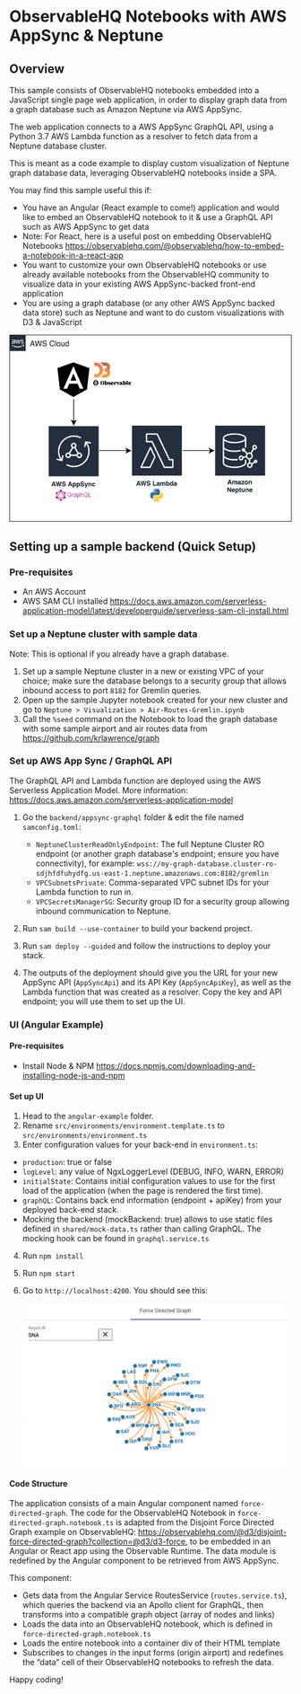 # ObservableHQ Notebooks with AWS AppSync & Neptune 

## Overview

This sample consists of ObservableHQ notebooks embedded into a JavaScript single page web application, in order to display graph data from a graph database such as Amazon Neptune via AWS AppSync.

The web application connects to a AWS AppSync GraphQL API, using a Python 3.7 AWS Lambda function as a resolver to fetch data from a Neptune database cluster.

This is meant as a code example to display custom visualization of Neptune graph database data, leveraging ObservableHQ notebooks inside a SPA. 

You may find this sample useful this if: 
- You have an Angular (React example to come!) application and would like to embed an ObservableHQ notebook to it & use a GraphQL API such as AWS AppSync to get data
 - Note: For React, here is a useful post on embedding ObservableHQ Notebooks https://observablehq.com/@observablehq/how-to-embed-a-notebook-in-a-react-app 
- You want to customize your own ObservableHQ notebooks or use already available notebooks from the ObservableHQ community to visualize data in your existing AWS AppSync-backed front-end application
- You are using a graph database (or any other AWS AppSync backed data store) such as Neptune and want to do custom visualizations with D3 & JavaScript 

![Architecture](docs/ohq-appsync.jpg)

## Setting up a sample backend (Quick Setup)

### Pre-requisites
 
* An AWS Account
* AWS SAM CLI installed https://docs.aws.amazon.com/serverless-application-model/latest/developerguide/serverless-sam-cli-install.html

### Set up a Neptune cluster with sample data

Note: This is optional if you already have a graph database.

1. Set up a sample Neptune cluster in a new or existing VPC of your choice; make sure the database belongs to a security group that allows inbound access to port `8182` for Gremlin queries.
3. Open up the sample Jupyter notebook created for your new cluster and go to `Neptune > Visualization > Air-Routes-Gremlin.ipynb`
4. Call the `%seed` command on the Notebook to load the graph database with some sample airport and air routes data from https://github.com/krlawrence/graph

### Set up AWS App Sync / GraphQL API

The GraphQL API and Lambda function are deployed using the AWS Serverless Application Model. 
More information: https://docs.aws.amazon.com/serverless-application-model

1. Go the `backend/appsync-graphql` folder & edit the file named `samconfig.toml`:
    * `NeptuneClusterReadOnlyEndpoint`: The full Neptune Cluster RO endpoint (or another graph database's endpoint; ensure you have connectivity),
     for example: `wss://my-graph-database.cluster-ro-sdjhfdfuhydfg.us-east-1.neptune.amazonaws.com:8182/gremlin`
    * `VPCSubnetsPrivate`: Comma-separated VPC subnet IDs for your Lambda function to run in. 
    * `VPCSecretsManagerSG`: Security group ID for a security group allowing inbound communication to Neptune.

2. Run `sam build --use-container` to build your backend project.

3. Run `sam deploy --guided` and follow the instructions to deploy your stack.
  
4. The outputs of the deployment should give you the URL for your new AppSync API (`AppSyncApi`) and its API Key (`AppSyncApiKey`), as well as the Lambda function that was created as a resolver. Copy the key and API endpoint; you will use them to set up the UI.

### UI (Angular Example)

#### Pre-requisites

* Install Node & NPM https://docs.npmjs.com/downloading-and-installing-node-js-and-npm 

#### Set up UI
1. Head to the `angular-example` folder.
2. Rename `src/environments/environment.template.ts` to `src/environments/environment.ts`
3. Enter configuration values for your back-end in `environment.ts`: 

- `production`: true or false
- `logLevel`: any value of NgxLoggerLevel (DEBUG, INFO, WARN, ERROR)
- `initialState`: Contains initial configuration values to use for the first load of the application (when the page is rendered the first time).
- `graphQL`: Contains back end information (endpoint + apiKey) from your deployed back-end stack.
- Mocking the backend (mockBackend: true) allows to use static files defined in `shared/mock-data.ts` rather than calling GraphQL. The mocking hook can be found in `graphql.service.ts`

4. Run `npm install`
5. Run `npm start`
6. Go to `http://localhost:4200`. You should see this:

    ![Application Screenshot](docs/app.png)

#### Code Structure

The application consists of a main Angular component named `force-directed-graph`. The code for the ObservableHQ Notebook in `force-directed-graph.notebook.ts` is adapted from the Disjoint Force Directed Graph example on ObservableHQ: https://observablehq.com/@d3/disjoint-force-directed-graph?collection=@d3/d3-force, to be embedded in an Angular or React app using the Observable Runtime. The data module is redefined by the Angular component to be retrieved from AWS AppSync.

This component:

- Gets data from the Angular Service RoutesService (`routes.service.ts`), which queries the backend via an Apollo client for GraphQL, then transforms into a compatible graph object (array of nodes and links)
- Loads the data into an ObservableHQ notebook, which is defined in `force-directed-graph.notebook.ts`
- Loads the entire notebook into a container div of their HTML template
- Subscribes to changes in the input forms (origin airport) and redefines the “data” cell of their ObservableHQ notebooks to refresh the data.

Happy coding!

